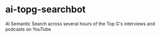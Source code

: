 # ai-topg-searchbot
AI Semantic Search across several hours of the Top G's interviews and podcasts on YouTube
